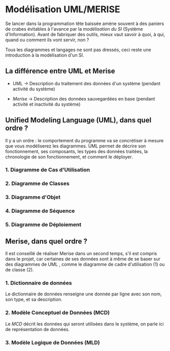 # Modélisation UML/MERISE

Se lancer dans la programmation tête baissée amène souvent à des paniers de crabes évitables à l'avance par la *modélisation du SI* (Système d'Information). Avant de fabriquer des outils, mieux vaut savoir à quoi, à qui, quand ou comment ils vont servir, non ?

Tous les diagrammes et langages ne sont pas dressés, ceci reste une introduction à la modélisation d'un SI. 

## La différence entre UML et Merise

- UML -> Description du traitement des données d'un système (pendant activité du système)

- *Merise* -> Description des données sauvegardées en base (pendant activité et inactivité du système)

## Unified Modeling Language (UML), dans quel ordre ?

Il y a un ordre : le comportement du programme va se concrétiser à mesure que vous modéliserez les diagrammes. UML permet de décrire son fonctionnement, ses composants, les types des données traitées, la chronologie de son fonctionnement, et comment le déployer.



### 1. Diagramme de Cas d'Utilisation

### 2. Diagramme de Classes

### 3. Diagramme d'Objet

### 4. Diagramme de Séquence

### 5. Diagramme de Déploiement



## Merise, dans quel ordre ?

Il est conseillé de réaliser Merise dans un second temps, s'il est compris dans le projet, car certaines de ses données sont à même de se baser sur des diagrammes de UML , comme le diagramme de cadre d'utilisation (1) ou de classe (2).



### 1. Dictionnaire de données

Le dictionnaire de données renseigne une donnée par ligne avec son nom, son type, et sa description.



### 2. Modèle Conceptuel de Données (MCD)

Le *MCD* décrit les données qui seront utilisées dans le système, on parle ici de représentation de données.

### 3. Modèle Logique de Données (MLD)

